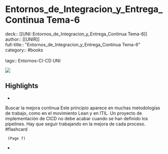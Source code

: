 # Entornos_de_Integracion_y_Entrega_Continua Tema-6

deck:: [[UNI::Entornos_de_Integracion_y_Entrega_Continua Tema-6]]\
author:: [[UNIR]]\
full-title:: "Entornos_de_Integracion_y_Entrega_Continua Tema-6"\
category:: #books\
\
tags:: Entornos-CI-CD UNI  

![](https://readwise-assets.s3.amazonaws.com/media/uploaded_book_covers/profile_22942/400d3dd2-ad46-47b9-88d8-877e311e0299.jpg)

## Highlights
- 

Buscar la mejora continua Este principio aparece en muchas metodologías de trabajo, como en el movimiento Lean y en ITIL. Un proyecto de implementación de CICD no debe acabar cuando se han definido los pipelines. Hay que seguir trabajando en la mejora de cada proceso. #flashcard 


     (Page 7)
-
